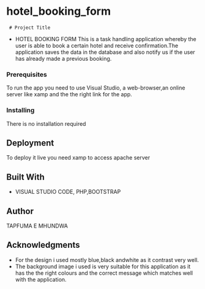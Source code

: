 # hotel_booking_form

     # Project Title
*  HOTEL BOOKING FORM
This is a task handling application whereby the user is able to book a certain hotel and receive confirmation.The application saves the data in the database and also notify us if the user has already made a previous booking.
### Prerequisites
To run the app you need to use Visual Studio, a web-browser,an online server like xamp and the the right link for the app.
### Installing
There is no installation required
## Deployment
To deploy it live you need xamp to access apache server
## Built With
* VISUAL STUDIO CODE, PHP,BOOTSTRAP
## Author
TAPFUMA E MHUNDWA
## Acknowledgments
* For the design i used mostly blue,black andwhite as it contrast very well.
* The background image i used is very suitable for this application as it has the the right colours and the correct message which matches well with the application.
